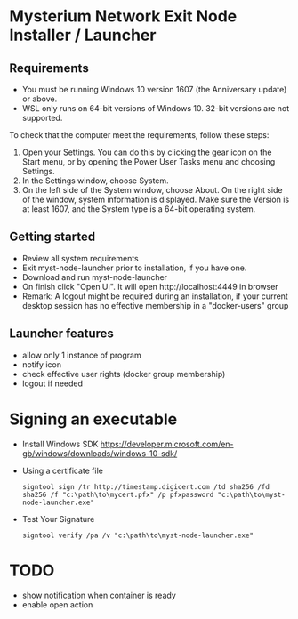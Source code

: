 # Mysterium Network Exit Node Installer / Launcher

## Requirements
* You must be running Windows 10 version 1607 (the Anniversary update) or above.
* WSL only runs on 64-bit versions of Windows 10. 32-bit versions are not supported.

To check that the computer meet the requirements, follow these steps:

1. Open your Settings. You can do this by clicking the gear icon on the Start menu, or by opening the Power User Tasks menu and choosing Settings.
1. In the Settings window, choose System.
2. On the left side of the System window, choose About.
On the right side of the window, system information is displayed. Make sure the Version is at least 1607, and the System type is a 64-bit operating system.

## Getting started
* Review all system requirements
* Exit myst-node-launcher prior to installation, if you have one.
* Download and run myst-node-launcher
* On finish click "Open UI". It will open http://localhost:4449 in browser
* Remark: A logout might be required during an installation, if your current desktop session has no effective membership in a "docker-users" group


## Launcher features
- allow only 1 instance of program
- notify icon
- check effective user rights (docker group membership)
- logout if needed

# Signing an executable
* Install Windows SDK https://developer.microsoft.com/en-gb/windows/downloads/windows-10-sdk/
* Using a certificate file
  
  `signtool sign /tr http://timestamp.digicert.com /td sha256 /fd sha256 /f "c:\path\to\mycert.pfx" /p pfxpassword "c:\path\to\myst-node-launcher.exe"`
* Test Your Signature

  `signtool verify /pa /v "c:\path\to\myst-node-launcher.exe"`
  

# TODO
* show notification when container is ready
* enable open action 